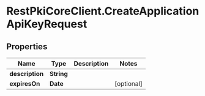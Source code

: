 # RestPkiCoreClient.CreateApplicationApiKeyRequest

## Properties
Name | Type | Description | Notes
------------ | ------------- | ------------- | -------------
**description** | **String** |  | 
**expiresOn** | **Date** |  | [optional] 
